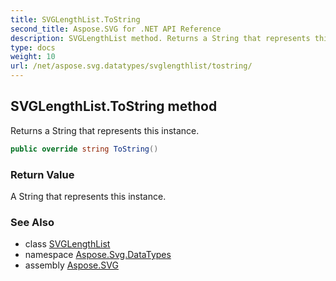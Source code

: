 ```yaml
---
title: SVGLengthList.ToString
second_title: Aspose.SVG for .NET API Reference
description: SVGLengthList method. Returns a String that represents this instance
type: docs
weight: 10
url: /net/aspose.svg.datatypes/svglengthlist/tostring/
---
```

## SVGLengthList.ToString method

Returns a String that represents this instance.

```csharp
public override string ToString()
```

### Return Value

A String that represents this instance.

### See Also

* class [SVGLengthList](../)
* namespace [Aspose.Svg.DataTypes](../../../aspose.svg.datatypes/)
* assembly [Aspose.SVG](../../../)
